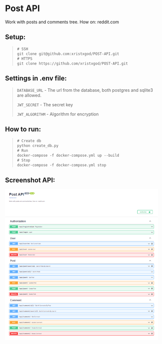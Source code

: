 # Post API

Work with posts and comments tree. How on: reddit.com


## Setup:
> ```shell
> # SSH
> git clone git@github.com:xristxgod/POST-API.git
> # HTTPS
> git clone https://github.com/xristxgod/POST-API.git
> ```


## Settings in .env file:
> `DATABASE_URL` - The url from the database, both postgres and sqlite3 are allowed.
> 
> `JWT_SECRET` - The secret key
> 
> `JWT_ALGORITHM` - Algorithm for encryption


## How to run:
> ```shell
> # Create db
> python create_db.py
> # Run
> docker-compose -f docker-compose.yml up --build
> # Stop
> docker-compose -f docker-compose.yml stop
> ```


## Screenshot API:

![img.png](docs/img.png)